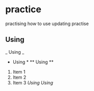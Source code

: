 # practice
practising how to use 
updating practise
## Using 
_ Using _
* Using *
** Using **
1. Item 1
1. Item 2
1. Item 3
*Using*
_Using_

